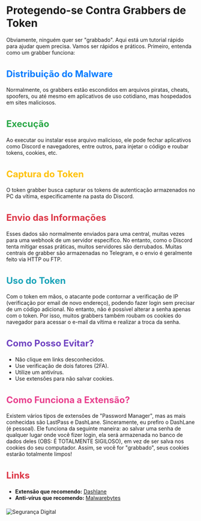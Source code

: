 # Protegendo-se Contra Grabbers de Token

Obviamente, ninguém quer ser "grabbado". Aqui está um tutorial rápido para ajudar quem precisa. Vamos ser rápidos e práticos. Primeiro, entenda como um grabber funciona:

<h2 style="color: #007bff; font-size: 24px;">Distribuição do Malware</h2>

Normalmente, os grabbers estão escondidos em arquivos piratas, cheats, spoofers, ou até mesmo em aplicativos de uso cotidiano, mas hospedados em sites maliciosos.

<h2 style="color: #28a745; font-size: 24px;">Execução</h2>

Ao executar ou instalar esse arquivo malicioso, ele pode fechar aplicativos como Discord e navegadores, entre outros, para injetar o código e roubar tokens, cookies, etc.

<h2 style="color: #ffc107; font-size: 24px;">Captura do Token</h2>

O token grabber busca capturar os tokens de autenticação armazenados no PC da vítima, especificamente na pasta do Discord.

<h2 style="color: #dc3545; font-size: 24px;">Envio das Informações</h2>

Esses dados são normalmente enviados para uma central, muitas vezes para uma webhook de um servidor específico. No entanto, como o Discord tenta mitigar essas práticas, muitos servidores são derrubados. Muitas centrais de grabber são armazenadas no Telegram, e o envio é geralmente feito via HTTP ou FTP.

<h2 style="color: #17a2b8; font-size: 24px;">Uso do Token</h2>

Com o token em mãos, o atacante pode contornar a verificação de IP (verificação por email de novo endereço), podendo fazer login sem precisar de um código adicional. No entanto, não é possível alterar a senha apenas com o token. Por isso, muitos grabbers também roubam os cookies do navegador para acessar o e-mail da vítima e realizar a troca da senha.

<h2 style="color: #6f42c1; font-size: 24px;">Como Posso Evitar?</h2>

- Não clique em links desconhecidos.
- Use verificação de dois fatores (2FA).
- Utilize um antivírus.
- Use extensões para não salvar cookies.

<h2 style="color: #e83e8c; font-size: 24px;">Como Funciona a Extensão?</h2>

Existem vários tipos de extensões de "Password Manager", mas as mais conhecidas são LastPass e DashLane. Sinceramente, eu prefiro o DashLane (é pessoal). Ele funciona da seguinte maneira: ao salvar uma senha de qualquer lugar onde você fizer login, ela será armazenada no banco de dados deles (OBS: É TOTALMENTE SIGILOSO), em vez de ser salva nos cookies do seu computador. Assim, se você for "grabbado", seus cookies estarão totalmente limpos!

<h2 style="color: #dc3545; font-size: 24px;">Links</h2>

- **Extensão que recomendo:** [Dashlane](https://tinyurl.com/2m7t6w8h)
- **Anti-vírus que recomendo:** [Malwarebytes](https://tinyurl.com/2p9rjf3k)

<img src="https://github.com/user-attachments/assets/9cd2da97-1e2f-4c40-b8b4-4e5663a3eadf" alt="Segurança Digital" style="display: block; margin: 20px auto; max-width: 100%; height: auto;">
